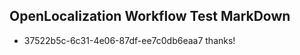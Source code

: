 ## OpenLocalization Workflow Test MarkDown
* 37522b5c-6c31-4e06-87df-ee7c0db6eaa7 thanks!

<!--HONumber=Aug16_HO5-->


